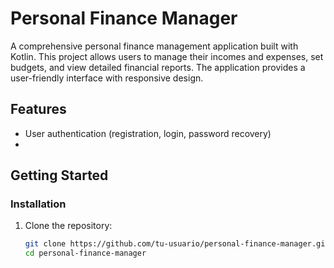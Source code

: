# Personal Finance Manager

A comprehensive personal finance management application built with Kotlin. This project allows users to manage their incomes and expenses, set budgets, and view detailed financial reports. The application  provides a user-friendly interface with responsive design.

## Features
- User authentication (registration, login, password recovery)
-

## Getting Started

### Installation
1. Clone the repository:
   ```bash
   git clone https://github.com/tu-usuario/personal-finance-manager.git
   cd personal-finance-manager

